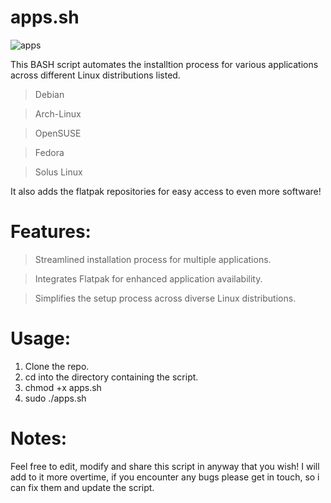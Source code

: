 # apps.sh
![apps](https://github.com/distrohopperuk/apps.sh/assets/159959630/643d9d64-2fd6-43e5-8023-afdcb0698f05)

This BASH script automates the installtion process for various applications across different Linux distributions listed.

> Debian

> Arch-Linux

> OpenSUSE

> Fedora

> Solus Linux

It also adds the flatpak repositories for easy access to even more software!

# Features:

> Streamlined installation process for multiple applications.

> Integrates Flatpak for enhanced application availability.

> Simplifies the setup process across diverse Linux distributions.

# Usage:

 1. Clone the repo.
 2. cd into the directory containing the script.
 3. chmod +x apps.sh
 4. sudo ./apps.sh

# Notes:
Feel free to edit, modify and share this script in anyway that you wish! 
I will add to it more overtime, if you encounter any bugs please get in touch, so i can fix them and update the script.



